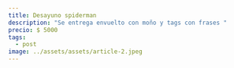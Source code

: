 ```yaml
---
title: Desayuno spiderman
description: "Se entrega envuelto con moño y tags con frases "
precio: $ 5000
tags:
  - post
image: ../assets/assets/article-2.jpeg
---
```

